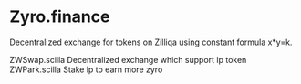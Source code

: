 # Zyro.finance
Decentralized exchange for tokens on Zilliqa using constant formula x*y=k.

ZWSwap.scilla Decentralized exchange which support lp token
ZWPark.scilla Stake lp to earn more zyro

